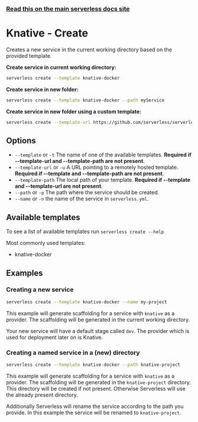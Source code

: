 <!--
title: Serverless Framework Commands - Knative - Create
menuText: create
menuOrder: 1
description: Creates a new Service in your current working directory
layout: Doc
-->

<!-- DOCS-SITE-LINK:START automatically generated  -->

### [Read this on the main serverless docs site](https://www.serverless.com/framework/docs/providers/knative/cli-reference/create/)

<!-- DOCS-SITE-LINK:END -->

# Knative - Create

Creates a new service in the current working directory based on the provided template.

**Create service in current working directory:**

```bash
serverless create --template knative-docker
```

**Create service in new folder:**

```bash
serverless create --template knative-docker --path myService
```

**Create service in new folder using a custom template:**

```bash
serverless create --template-url https://github.com/serverless/serverless/tree/master/lib/plugins/create/templates/knative-docker --path myService
```

## Options

- `--template` or `-t` The name of one of the available templates. **Required if --template-url and --template-path are not present**.
- `--template-url` or `-u` A URL pointing to a remotely hosted template. **Required if --template and --template-path are not present**.
- `--template-path` The local path of your template. **Required if --template and --template-url are not present**.
- `--path` or `-p` The path where the service should be created.
- `--name` or `-n` the name of the service in `serverless.yml`.

## Available templates

To see a list of available templates run `serverless create --help`

Most commonly used templates:

- knative-docker

## Examples

### Creating a new service

```bash
serverless create --template knative-docker --name my-project
```

This example will generate scaffolding for a service with `knative` as a provider. The scaffolding
will be generated in the current working directory.

Your new service will have a default stage called `dev`. The provider which is used for deployment later on is Knative.

### Creating a named service in a (new) directory

```bash
serverless create --template knative-docker --path knative-project
```

This example will generate scaffolding for a service with `knative` as a provider. The scaffolding
will be generated in the `knative-project` directory. This directory will be created if not present. Otherwise Serverless
will use the already present directory.

Additionally Serverless will rename the service according to the path you provide. In this example the service will be
renamed to `knative-project`.
